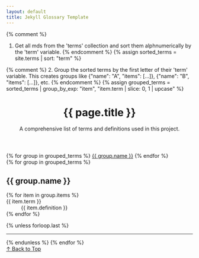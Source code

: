 ```yaml
---
layout: default
title: Jekyll Glossary Template
---
```


{% comment %}
  1. Get all mds from the 'terms' collection and sort them alphnumerically by the 'term' variable.
{% endcomment %}
{% assign sorted_terms = site.terms | sort: "term" %}

{% comment %}
  2. Group the sorted terms by the first letter of their 'term' variable.
     This creates groups like {"name": "A", "items": [...]}, {"name": "B", "items": [...]}, etc.
{% endcomment %}
{% assign grouped_terms = sorted_terms | group_by_exp: "item", "item.term | slice: 0, 1 | upcase" %}

<div class="container" id="top">
  <header>
    <h1>{{ page.title }}</h1>
    <p>A comprehensive list of terms and definitions used in this project.</p>
  </header>

  <nav class="alpha-nav">
    {% for group in grouped_terms %}
      <a href="#{{ group.name }}">{{ group.name }}</a>
    {% endfor %}
  </nav>

  <main>
    {% for group in grouped_terms %}
    <section id="{{ group.name }}" class="glossary-section">
      <h2>{{ group.name }}</h2>
      <dl>
        {% for item in group.items %}
          <dt>{{ item.term }}</dt>
          <dd>{{ item.definition }}</dd>
        {% endfor %}
      </dl>
    </section>
    {% unless forloop.last %}<hr>{% endunless %}
    {% endfor %}
  </main>

  <footer>
    <a href="#top" class="back-to-top">↑ Back to Top</a>
  </footer>
</div>
